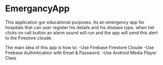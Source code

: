 # EmergancyApp

This application gor educational purposes.
Its an emergency app for hospitals that can user register his details and his disease type, when hel clicks on call button an alarm sound will run and the app will send this alert to the Firestore cloude.

The main idea of this app is how to:
-Use Firebase Firestore Cloude
-Use Firebase Authintication with Email & Password.
-Use Android Media Player Class
